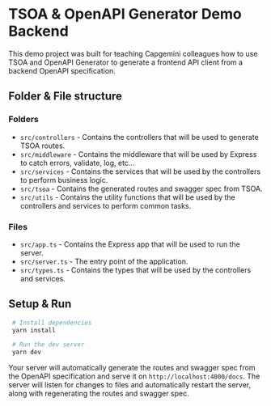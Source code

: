 # TSOA & OpenAPI Generator Demo Backend

This demo project was built for teaching Capgemini colleagues how to use TSOA and OpenAPI Generator to generate a frontend API client from a backend OpenAPI specification.

## Folder & File structure

### Folders

- `src/controllers` - Contains the controllers that will be used to generate TSOA routes.
- `src/middleware` - Contains the middleware that will be used by Express to catch errors, validate, log, etc...
- `src/services` - Contains the services that will be used by the controllers to perform business logic.
- `src/tsoa` - Contains the generated routes and swagger spec from TSOA.
- `src/utils` - Contains the utility functions that will be used by the controllers and services to perform common tasks.

### Files

- `src/app.ts` - Contains the Express app that will be used to run the server.
- `src/server.ts` - The entry point of the application.
- `src/types.ts` - Contains the types that will be used by the controllers and services.

## Setup & Run

```bash
 # Install dependencies
 yarn install

 # Run the dev server
 yarn dev
```

Your server will automatically generate the routes and swagger spec from the OpenAPI specification and serve it on `http://localhost:4000/docs`. The server will listen for changes to files and automatically restart the server, along with regenerating the routes and swagger spec.
